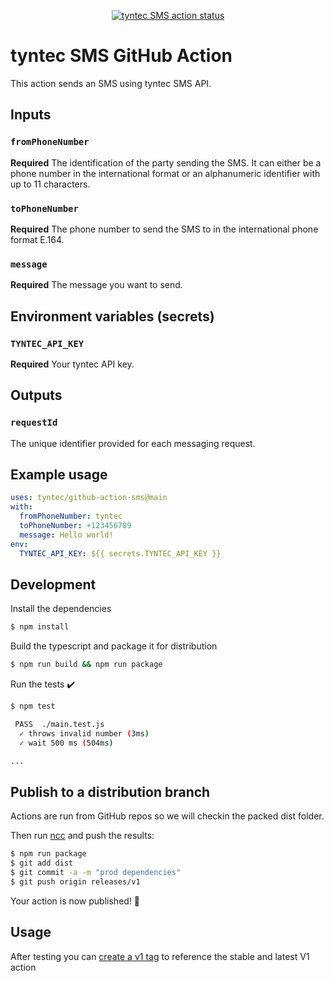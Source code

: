 <p align="center">
  <a href="https://github.com/tyntec/github-action-sms/actions"><img alt="tyntec SMS action status" src="https://github.com/tyntec/github-action-sms/workflows/Build/badge.svg"></a>
</p>

# tyntec SMS GitHub Action

This action sends an SMS using tyntec SMS API.

## Inputs

### `fromPhoneNumber`

**Required** The identification of the party sending the SMS. It can either be a phone number in the international format or an alphanumeric identifier with up to 11 characters.

### `toPhoneNumber`

**Required** The phone number to send the SMS to in the international phone format E.164.

### `message`

**Required** The message you want to send.

## Environment variables (secrets)

### `TYNTEC_API_KEY`

**Required** Your tyntec API key.

## Outputs

### `requestId`

The unique identifier provided for each messaging request.

## Example usage

```yaml
uses: tyntec/github-action-sms@main
with:
  fromPhoneNumber: tyntec
  toPhoneNumber: +123456789
  message: Hello world!
env:
  TYNTEC_API_KEY: ${{ secrets.TYNTEC_API_KEY }}
```

## Development

Install the dependencies  
```bash
$ npm install
```

Build the typescript and package it for distribution
```bash
$ npm run build && npm run package
```

Run the tests :heavy_check_mark:  
```bash
$ npm test

 PASS  ./main.test.js
  ✓ throws invalid number (3ms)
  ✓ wait 500 ms (504ms)

...
```

## Publish to a distribution branch

Actions are run from GitHub repos so we will checkin the packed dist folder. 

Then run [ncc](https://github.com/zeit/ncc) and push the results:
```bash
$ npm run package
$ git add dist
$ git commit -a -m "prod dependencies"
$ git push origin releases/v1
```

Your action is now published! :rocket: 

## Usage

After testing you can [create a v1 tag](https://github.com/actions/toolkit/blob/master/docs/action-versioning.md) to reference the stable and latest V1 action
